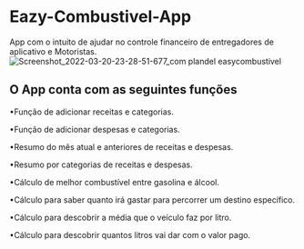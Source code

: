 # Eazy-Combustivel-App
App com o intuito de ajudar no controle financeiro de entregadores 
de aplicativo e Motoristas.
![Screenshot_2022-03-20-23-28-51-677_com plandel easycombustivel](https://user-images.githubusercontent.com/85317117/159197984-6ae308e9-53aa-4d7f-973b-0f8abfbb18e2.jpg)


<H2> O App conta com as seguintes funções</H2>

•Função de adicionar receitas e categorias.

•Função de adicionar despesas e categorias.

•Resumo do mês atual e anteriores de receitas e despesas.

•Resumo por categorias de receitas e despesas.

•Cálculo de melhor combustível entre gasolina e álcool.

•Cálculo para saber quanto irá gastar para percorrer um destino específico.

•Cálculo para descobrir a média que o veículo faz por litro.

•Cálculo para descobrir quantos litros vai dar com o valor pago.
